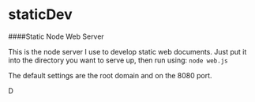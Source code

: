 staticDev
=========

####Static Node Web Server

This is the node server I use to develop static web documents. 
Just put it into the directory you want to serve up, then run using: `node web.js`
    
The default settings are the root domain and on the 8080 port.

D
